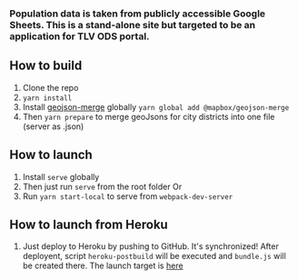 ### Population data is taken from publicly accessible Google Sheets. This is a stand-alone site but targeted to be an application for TLV ODS portal.

## How to build
1. Clone the repo
2. <code>yarn install</code>
3. Install [geojson-merge](https://github.com/mapbox/geojson-merge#cli) globally <code>yarn global add @mapbox/geojson-merge</code>
3. Then <code>yarn prepare</code> to merge geoJsons for city districts into one file (server as .json)
## How to launch
1. Install <code>serve</code> globally
2. Then just run <code>serve</code> from the root folder
Or
1. Run <code>yarn start-local</code> to serve from <code>webpack-dev-server</code>
## How to launch from Heroku
1.  Just deploy to Heroku by pushing to GitHub. It's synchronized! After deployent, script <code>heroku-postbuild</code> will be executed and <code>bundle.js</code> will be created there. The launch target is [here](https://tlvpopulation.herokuapp.com/dist/)

